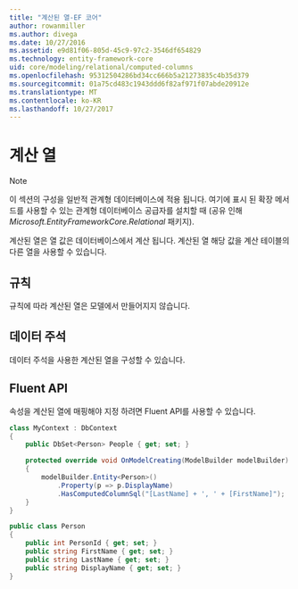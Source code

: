 ```yaml
---
title: "계산된 열-EF 코어"
author: rowanmiller
ms.author: divega
ms.date: 10/27/2016
ms.assetid: e9d81f06-805d-45c9-97c2-3546df654829
ms.technology: entity-framework-core
uid: core/modeling/relational/computed-columns
ms.openlocfilehash: 95312504286bd34cc666b5a21273835c4b35d379
ms.sourcegitcommit: 01a75cd483c1943ddd6f82af971f07abde20912e
ms.translationtype: MT
ms.contentlocale: ko-KR
ms.lasthandoff: 10/27/2017
---
```

# <a name="computed-columns"></a>계산 열

> [!NOTE]  
> 이 섹션의 구성을 일반적 관계형 데이터베이스에 적용 됩니다. 여기에 표시 된 확장 메서드를 사용할 수 있는 관계형 데이터베이스 공급자를 설치할 때 (공유 인해 *Microsoft.EntityFrameworkCore.Relational* 패키지).

계산된 열은 열 값은 데이터베이스에서 계산 됩니다. 계산된 열 해당 값을 계산 테이블의 다른 열을 사용할 수 있습니다.

## <a name="conventions"></a>규칙

규칙에 따라 계산된 열은 모델에서 만들어지지 않습니다.

## <a name="data-annotations"></a>데이터 주석

데이터 주석을 사용한 계산된 열을 구성할 수 있습니다.

## <a name="fluent-api"></a>Fluent API

속성을 계산된 열에 매핑해야 지정 하려면 Fluent API를 사용할 수 있습니다.

<!-- [!code-csharp[Main](samples/core/relational/Modeling/FluentAPI/Samples/Relational/ComputedColumn.cs?highlight=9)] -->
``` csharp
class MyContext : DbContext
{
    public DbSet<Person> People { get; set; }

    protected override void OnModelCreating(ModelBuilder modelBuilder)
    {
        modelBuilder.Entity<Person>()
            .Property(p => p.DisplayName)
            .HasComputedColumnSql("[LastName] + ', ' + [FirstName]");
    }
}

public class Person
{
    public int PersonId { get; set; }
    public string FirstName { get; set; }
    public string LastName { get; set; }
    public string DisplayName { get; set; }
}
```
